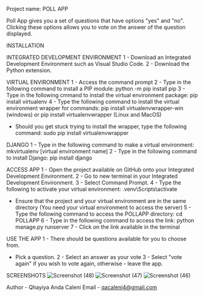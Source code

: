 Project name: POLL APP

Poll App gives you a set of questions that have options "yes" and "no". Clicking these options allows you to vote on the answer of the question displayed.

INSTALLATION

INTEGRATED DEVELOPMENT ENVIRONMENT
1 - Download an Integrated Development Environment such as Visual Studio Code. 
2 - Download the Python extension.


VIRTUAL ENVIRONMENT
1 - Access the command prompt
2 - Type in the following command to install a PIP module: python -m pip install pip
3 - Type in the following cmmand to install the virtual environment package: pip install virtualenv 
4 - Type the following command to install the virtual environment wrapper for commands: pip install virtualenvwrapper-win (windows) or pip install virtualenvwrapper (Linux and MacOS)
  - Should you get stuck trying to install the wrapper, type the following command: sudo pip install virtualenvwrapper

DJANGO
1 - Type in the following command to make a virtual environment: mkvirtualenv [virtual environment name]
2 - Type in the following command to install Django: pip install django

ACCESS APP
1 - Open the project available on GitHub onto your Integrated Development Environment.
2 - Go to new terminal in your Integrated Development Environment.
3 - Select Command Prompt.
4 - Type the following to activate your virtual environment: .venv\Scripts\activate
  - Ensure that the project and your virtual environment are in the same directory (You need your virtual environment to access the server)
5 - Type the following command to access the POLLAPP directory: cd POLLAPP
6 - Type in the following command to access the link: python manage.py runserver
7 - Click on the link available in the terminal

USE THE APP
1 - There should be questions available for you to choose from. 
  - Pick a question.
2 - Select an answer as your vote
3 - Select "vote again" if you wish to vote again, otherwise - leave the app.

SCREENSHOTS
![Screenshot (48)](https://github.com/qhayiyaanda/mybrand.github.io/assets/141025024/c32a8f8e-143b-49e7-896f-6c59bbc9d44a)
![Screenshot (47)](https://github.com/qhayiyaanda/mybrand.github.io/assets/141025024/7169967d-4892-48c0-aab0-0863c2837a90)
![Screenshot (46)](https://github.com/qhayiyaanda/mybrand.github.io/assets/141025024/f75cbca7-7da8-4286-a3c7-7621fcd5d55c)


Author - Qhayiya Anda Caleni 
Email - qacaleni4@gmail.com

